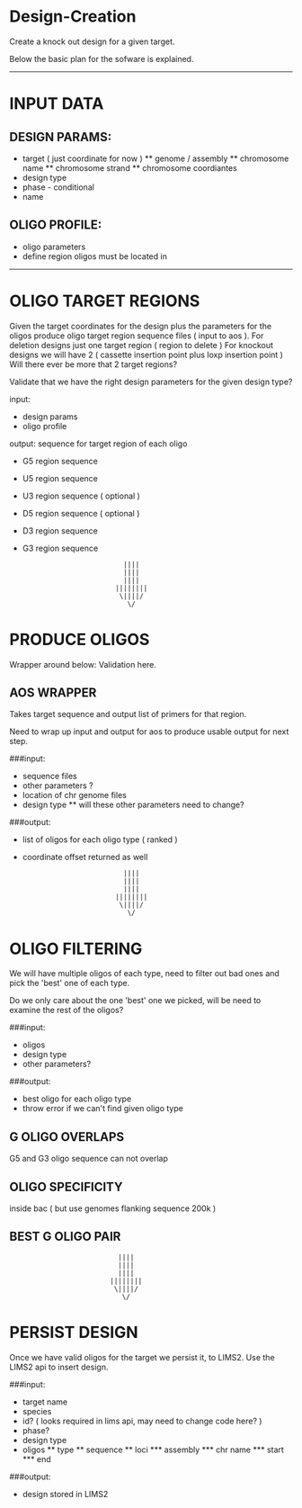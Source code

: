 Design-Creation
===============

Create a knock out design for a given target.

Below the basic plan for the sofware is explained.

* * *

INPUT DATA
==========

DESIGN PARAMS:
--------------
* target ( just coordinate for now )
** genome / assembly
** chromosome name
** chromosome strand
** chromosome coordiantes
* design type
* phase - conditional
* name

OLIGO PROFILE:
--------------
* oligo parameters
* define region oligos must be located in

* * *

OLIGO TARGET REGIONS
====================
Given the target coordinates for the design plus the parameters for the oligos
produce oligo target region sequence files ( input to aos ).
For deletion designs just one target region ( region to delete ) 
For knockout designs we will have 2 ( cassette insertion point plus loxp insertion point )
Will there ever be more that 2 target regions?

Validate that we have the right design parameters for the given design type?

input:
* design params
* oligo profile

output: sequence for target region of each oligo
* G5 region sequence
* U5 region sequence
* U3 region sequence ( optional )
* D5 region sequence ( optional )
* D3 region sequence
* G3 region sequence

                               ||||
                               ||||
                               ||||
                             ||||||||
                              \||||/
                                \/
PRODUCE OLIGOS
===============
Wrapper around below:
Validation here.

AOS WRAPPER
-----------
Takes target sequence and output list of primers for that region.

Need to wrap up input and output for aos to produce usable output for next step.

###input:
* sequence files
* other parameters ?
* location of chr genome files
* design type
** will these other parameters need to change?

###output:
- list of oligos for each oligo type ( ranked )
- coordinate offset returned as well

                               ||||
                               ||||
                               ||||
                             ||||||||
                              \||||/
                                \/
OLIGO FILTERING
===============
We will have multiple oligos of each type, need to filter out bad ones and pick the 'best'
one of each type.

Do we only care about the one 'best' one we picked, will be need to examine the rest of the
oligos?

###input:
* oligos
* design type
* other parameters?

###output:
* best oligo for each oligo type
* throw error if we can't find given oligo type

G OLIGO OVERLAPS
----------------
G5 and G3 oligo sequence can not overlap

OLIGO SPECIFICITY
-----------------
inside bac ( but use genomes flanking sequence 200k )

BEST G OLIGO PAIR
-----------------

                               ||||
                               ||||
                               ||||
                             ||||||||
                              \||||/
                                \/

PERSIST DESIGN
==============
Once we have valid oligos for the target we persist it, to LIMS2.
Use the LIMS2 api to insert design.

###input:
* target name
* species
* id? ( looks required in lims api, may need to change code here? )
* phase?
* design type
* oligos
** type
** sequence
** loci
*** assembly
*** chr name
*** start
*** end

###output:
- design stored in LIMS2
